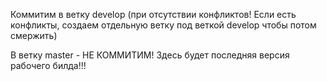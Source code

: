 Коммитим в ветку develop (при отсутствии конфликтов! Если есть конфликты, создаем отдельную ветку под веткой develop чтобы потом смержить)

В ветку master - НЕ КОММИТИМ! Здесь будет последняя версия рабочего билда!!!